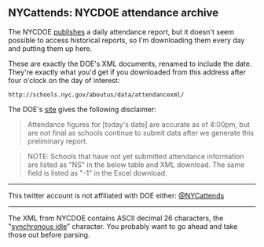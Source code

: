 NYCattends: NYCDOE attendance archive
-------------------------------------

The NYCDOE [publishes](http://bit.ly/NYCattends) a daily attendance report, but it doesn't seem possible to access historical reports, so I'm downloading them every day and putting them up here.

These are exactly the DOE's XML documents, renamed to include the date. They're exactly what you'd get if you downloaded from this address after four o'clock on the day of interest:

    http://schools.nyc.gov/aboutus/data/attendancexml/

The DOE's [site](https://github.com/ajschumacher/NYCattends/blob/master/bit.ly/NYCattends) gives the following disclaimer:

> Attendance figures for [today's date] are accurate as of 4:00pm, but are not final as schools continue to submit data after we generate this preliminary report.

> NOTE: Schools that have not yet submitted attendance information are listed as "NS" in the below table and XML download. The same field is listed as "-1" in the Excel download.

---

This twitter account is not affiliated with DOE either: [@NYCattends](https://twitter.com/NYCattends)

---

The XML from NYCDOE contains ASCII decimal 26 characters, the "[synchronous idle](http://en.wikipedia.org/wiki/Synchronous_idle)" character. You probably want to go ahead and take those out before parsing.
